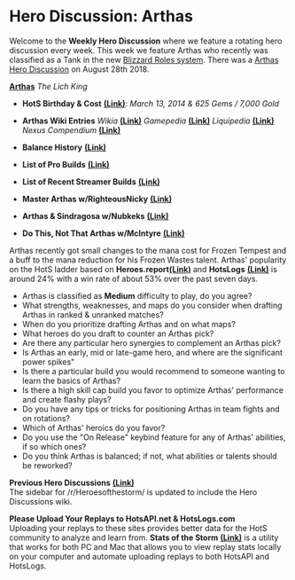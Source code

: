 # Hero Discussion: Arthas

Welcome to the **Weekly Hero Discussion** where we feature a rotating hero discussion every week.  This week we feature Arthas who recently was classified as a Tank in the new [Blizzard Roles system](https://heroesofthestorm.com/en-us/blog/22921910/hero-role-expansion-2019-3-18).  There was a [Arthas Hero Discussion](https://www.reddit.com/r/heroesofthestorm/comments/9axdah/hero_discussion_arthas/) on August 28th 2018.  

[**Arthas**](https://vignette.wikia.nocookie.net/heroesofthestorm/images/3/3d/Arthas_box_art.jpg/revision/latest/scale-to-width-down/350?cb=20170714200648) *The Lich King*

* **HotS Birthday & Cost** [**(Link)**](https://heroesofthestorm.gamepedia.com/List_of_heroes_by_release_date): *March 13, 2014 & 625 Gems / 7,000 Gold*

* **Arthas Wiki Entries** *Wikia* [**(Link)**](http://heroesofthestorm.wikia.com/wiki/Arthas) *Gamepedia* [**(Link)**](https://heroesofthestorm.gamepedia.com/Arthas) *Liquipedia* [**(Link)**](https://liquipedia.net/heroes/Arthas) *Nexus Compendium* [**(Link)**](http://nexuscompendium.com/hero.php?h=arthas)
* **Balance History** [**(Link)**](https://heroespatchnotes.com/hero/arthas.html)
* **List of Pro Builds** [**(Link)**](https://lerhond.pl/probuilds/arthas/)  
* **List of Recent Streamer Builds** [**(Link)**](https://heroesshare.net/games/hero/5)
* **Master Arthas w/RighteousNicky** [**(Link)**](https://www.youtube.com/watch?v=3D7r0JB8264)
* **Arthas & Sindragosa w/Nubkeks** [**(Link)**](https://www.youtube.com/watch?v=cJwUMX23uBg)
* **Do This, Not That Arthas w/McIntyre** [**(Link)**](https://www.youtube.com/watch?v=DqWerZWgd-w)  

Arthas recently got small changes to the mana cost for Frozen Tempest and a buff to the mana reduction for his Frozen Wastes talent.  Arthas' popularity on the HotS ladder based on **Heroes.report**[**(Link)**](https://heroes.report/heroes/Arthas) and **HotsLogs** [**(Link)**](https://www.hotslogs.com/Sitewide/HeroDetails?Hero=Arthas) is around 24% with a win rate of about 53% over the past seven days.
  
* Arthas is classified as **Medium** difficulty to play, do you agree?
* What strengths, weaknesses, and maps do you consider when drafting Arthas in ranked & unranked matches?
* When do you prioritize drafting Arthas and on what maps?
* What heroes do you draft to counter an Arthas pick?
* Are there any particular hero synergies to complement an Arthas pick?
* Is Arthas an early, mid or late-game hero, and where are the significant power spikes"
* Is there a particular build you would recommend to someone wanting to learn the basics of Arthas?
* Is there a high skill cap build you favor to optimize Arthas' performance and create flashy plays?
* Do you have any tips or tricks for positioning Arthas in team fights and on rotations?
* Which of Arthas' heroics do you favor?
* Do you use the "On Release" keybind feature for any of Arthas' abilities, if so which ones?
* Do you think Arthas is balanced; if not, what abilities or talents should be reworked?

**Previous Hero Discussions** [**(Link)**](https://www.reddit.com/r/heroesofthestorm/wiki/herodiscussions)  
The sidebar for /r/Heroesofthestorm/ is updated to include the Hero Discussions wiki.

**Please Upload Your Replays to HotsAPI.net & HotsLogs.com**  
Uploading your replays to these sites provides better data for the HotS community to analyze and learn from. **Stats of the Storm** [**(Link)**](https://ebshimizu.github.io/stats-of-the-storm/) is a utility that works for both PC and Mac that allows you to view replay stats locally on your computer and automate uploading replays to both HotsAPI and HotsLogs.